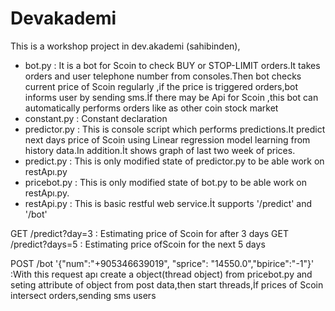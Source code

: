 # Devakademi
This is a workshop project in dev.akademi (sahibinden),
* bot.py        : It  is a bot for Scoin to check BUY or STOP-LIMIT orders.It takes orders and user telephone number from consoles.Then  bot checks  current price of Scoin regularly ,if  the price is triggered orders,bot informs user by  sending sms.İf there may  be  Api for Scoin ,this bot  can automatically performs orders like as  other coin stock market 
* constant.py   : Constant declaration
* predictor.py  : This is console script which performs  predictions.It predict next days price of Scoin using Linear regression model learning from  history data.In addition.İt shows graph of last two week of prices.
* predict.py    : This is only  modified  state of predictor.py to be able work  on restApı.py
* pricebot.py   : This is only  modified  state of bot.py to be able work  on restApı.py.
* restApi.py    : This is basic restful web service.İt supports '/predict'  and '/bot'

GET /predict?day=3  : Estimating  price of Scoin  for after 3 days 
GET /predict?days=5 : Estimating  price ofScoin  for the next 5 days

POST /bot 
'{"num":"+905346639019", "sprice": "14550.0","bpirice":"-1"}'
          :With this request apı create a object(thread object)  from pricebot.py and seting attribute of object  from  post data,then start threads,İf prices of Scoin  intersect orders,sending sms users


